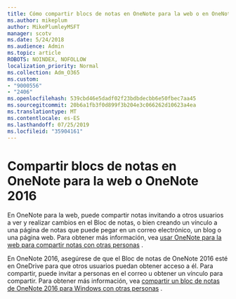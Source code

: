 ```yaml
---
title: Cómo compartir blocs de notas en OneNote para la web o en OneNote 2016
ms.author: mikeplum
author: MikePlumleyMSFT
manager: scotv
ms.date: 5/24/2018
ms.audience: Admin
ms.topic: article
ROBOTS: NOINDEX, NOFOLLOW
localization_priority: Normal
ms.collection: Adm_O365
ms.custom:
- "9000556"
- "2406"
ms.openlocfilehash: 539cbd46e5dadf02f23bdbdecbb6e50fbec7aa45
ms.sourcegitcommit: 20b6a1fb3f0d899f3b204e3c066262d10623a4ea
ms.translationtype: MT
ms.contentlocale: es-ES
ms.lasthandoff: 07/25/2019
ms.locfileid: "35904161"
---
```

# <a name="share-notebooks-in-onenote-for-the-web-or-onenote-2016"></a>Compartir blocs de notas en OneNote para la web o OneNote 2016

En OneNote para la web, puede compartir notas invitando a otros usuarios a ver y realizar cambios en el Bloc de notas, o bien creando un vínculo a una página de notas que puede pegar en un correo electrónico, un blog o una página web. Para obtener más información, vea [usar OneNote para la web para compartir notas con otras personas](https://support.office.com/article/D3481FBE-E06C-4883-B7E9-B2EE9F38AED3) .

En OneNote 2016, asegúrese de que el Bloc de notas de OneNote 2016 esté en OneDrive para que otros usuarios puedan obtener acceso a él. Para compartir, puede invitar a personas en el correo u obtener un vínculo para compartir. Para obtener más información, vea [compartir un bloc de notas de OneNote 2016 para Windows con otras personas](https://support.office.com/article/d14b6033-7a95-4536-9216-bb0a5e0f8285) .